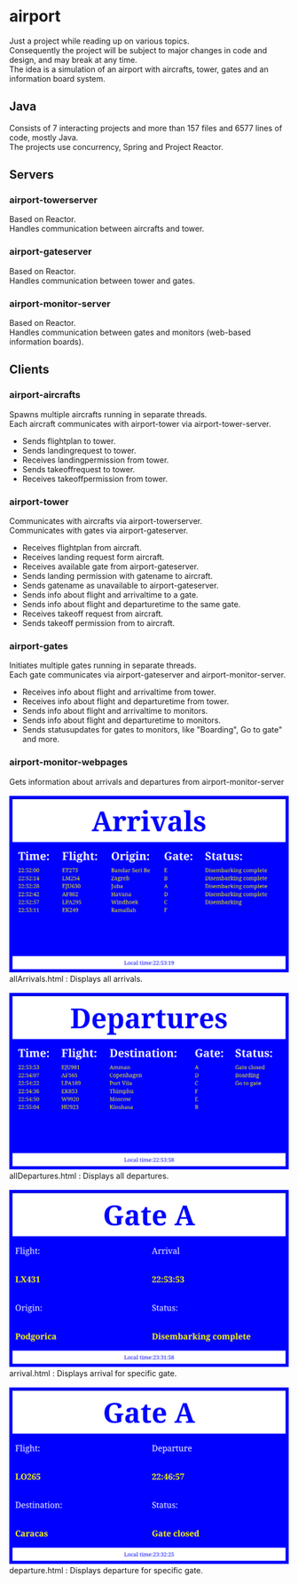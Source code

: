 # airport
Just a project while reading up on various topics.<br/>
Consequently the project will be subject to major changes in code and design,
and may break at any time.<br/>
The idea is a simulation of an airport with aircrafts, tower, gates and an information board system.

## Java
Consists of 7 interacting projects and more than 157 files and 6577 lines of code, mostly Java.<br/>
The projects use concurrency, Spring and Project Reactor.

## Servers
### airport-towerserver
Based on Reactor.<br/>
Handles communication between aircrafts and tower.<br/>

### airport-gateserver
Based on Reactor.<br/>
Handles communication between tower and gates.<br/>

### airport-monitor-server
Based on Reactor.<br/>
Handles communication between gates and monitors (web-based information boards).<br/>

## Clients
### airport-aircrafts
Spawns multiple aircrafts running in separate threads.<br/>
Each aircraft communicates with airport-tower via airport-tower-server.<br/>
* Sends flightplan to tower.
* Sends landingrequest to tower.
* Receives landingpermission from tower.
* Sends takeoffrequest to tower.
* Receives takeoffpermission from tower.

### airport-tower
Communicates with aircrafts via airport-towerserver.<br/>
Communicates with gates via airport-gateserver.<br/>
* Receives flightplan from aircraft.
* Receives landing request form aircraft.
* Receives available gate from airport-gateserver.
* Sends landing permission with gatename to aircraft.
* Sends gatename as unavailable to airport-gateserver.
* Sends info about flight and arrivaltime to a gate.
* Sends info about flight and departuretime to the same gate.
* Receives takeoff request from aircraft.
* Sends takeoff permission from to aircraft.

### airport-gates
Initiates multiple gates running in separate threads.<br/>
Each gate communicates via airport-gateserver and airport-monitor-server.<br/>
* Receives info about flight and arrivaltime from tower.
* Receives info about flight and departuretime from tower.
* Sends info about flight and arrivaltime to monitors.
* Sends info about flight and departuretime to monitors.
* Sends statusupdates for gates to monitors, like "Boarding", Go to gate" and more.

### airport-monitor-webpages
Gets information about arrivals and departures from airport-monitor-server
<br/>
<br/>
![Example image all arrivals](https://github.com/stein5750/airport/blob/master/airport-monitor-webpages/resources/examples/example_allArrivals.png)
allArrivals.html : Displays all arrivals.
<br/>
<br/>
![Example image all departures](https://github.com/stein5750/airport/blob/master/airport-monitor-webpages/resources/examples/example_allDepartures.png)
allDepartures.html : Displays all departures.
<br/>
<br/>
![Example image arrival](https://github.com/stein5750/airport/blob/master/airport-monitor-webpages/resources/examples/example_arrival.png)
arrival.html : Displays arrival for specific gate.
<br/>
<br/>
![Example image departure](https://github.com/stein5750/airport/blob/master/airport-monitor-webpages/resources/examples/example_departure.png)
departure.html : Displays departure for specific gate.
